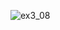 ![ex3_08](https://github.com/Siriratda/03376836-OOP-2566-Lab-03/assets/144195995/8042ba60-e2c3-4326-a52e-ff713f23a8d1)
